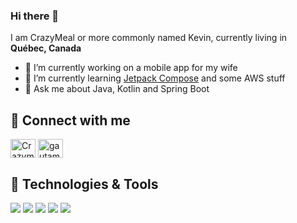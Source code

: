 ### Hi there 👋
I am CrazyMeal or more commonly named Kevin, currently living in <img src="https://cdn-icons-png.flaticon.com/512/197/197430.png" width="13"/> <b>Québec, Canada</b>

- 🔭 I’m currently working on a mobile app for my wife
- 🌱 I’m currently learning [Jetpack Compose](https://developer.android.com/jetpack/compose) and some AWS stuff
- 💬 Ask me about Java, Kotlin and Spring Boot

## 🔗  Connect with me

<a href="https://twitter.com/CrazymealIT" target="blank"><img align="center" src="https://raw.githubusercontent.com/rahuldkjain/github-profile-readme-generator/master/src/images/icons/Social/twitter.svg" alt="CrazymealIT" height="30" width="40" /></a>
<a href="https://www.linkedin.com/in/k%C3%A9vin-p-100b4b61/" target="blank"><img align="center" src="https://raw.githubusercontent.com/rahuldkjain/github-profile-readme-generator/master/src/images/icons/Social/linked-in-alt.svg" alt="gautamkrishnar" height="30" width="40" /></a>

## 🔧 Technologies & Tools
![](https://img.shields.io/badge/Code-Java-informational?style=flat&logoColor=white&color=2bbc8a)
![](https://img.shields.io/badge/Code-Kotlin-informational?style=flat&logo=kotlin&logoColor=white&color=2bbc8a)
![](https://img.shields.io/badge/CI/CD-Concourse-informational?style=flat&logo=concourse&logoColor=white&color=2bbc8a)
![](https://img.shields.io/badge/Tools-Docker-informational?style=flat&logo=docker&logoColor=white&color=2bbc8a)
![](https://img.shields.io/badge/Editor-IntelliJ_IDEA-informational?style=flat&logo=intellij-idea&logoColor=white&color=2bbc8a)

